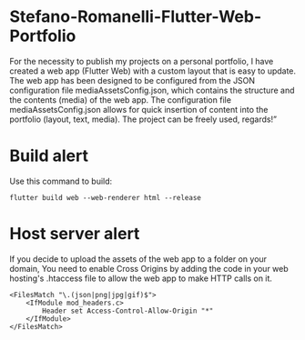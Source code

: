 # Stefano-Romanelli-Flutter-Web-Portfolio
For the necessity to publish my projects on a personal portfolio, I have created a web app (Flutter Web) with a custom layout that is easy to update. The web app has been designed to be configured from the JSON configuration file mediaAssetsConfig.json, which contains the structure and the contents (media) of the web app. The configuration file mediaAssetsConfig.json allows for quick insertion of content into the portfolio (layout, text, media). The project can be freely used, regards!”

# Build alert
Use this command to build:
```
flutter build web --web-renderer html --release
```

# Host server alert
If you decide to upload the assets of the web app to a folder on your domain, You need to enable Cross Origins by adding the code in your web hosting's .htaccess file to allow the web app to make HTTP calls on it.
```
<FilesMatch "\.(json|png|jpg|gif)$">
    <IfModule mod_headers.c>
        Header set Access-Control-Allow-Origin "*"
    </IfModule>
</FilesMatch>
```
